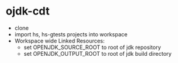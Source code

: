 # ojdk-cdt

- clone
- import hs, hs-gtests projects into workspace
- Workspace wide Linked Resources:
  - set OPENJDK_SOURCE_ROOT to root of jdk repository
  - set OPENJDK_OUTPUT_ROOT to root of jdk build directory 

